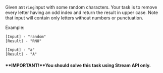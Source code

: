 Given a`String`input with some random characters. Your task is to remove every letter having an odd index and return the result in upper case. Note that input will contain only letters without numbers or punctuation.

Example:

```
[Input] - "random"
[Result] - "RNO"
```

```
[Input] - "a"
[Result] - "A"
```

#### **IMPORTANT!**You should solve this task using Stream API only.